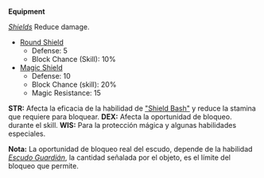 **Equipment**

<u>*Shields*</u>
Reduce damage.

- <u>Round Shield</u>
  - Defense: 5
  - Block Chance (Skill): 10%
- <u>Magic Shield</u>
  - Defense: 10
  - Block Chance (skill): 20%
  - Magic Resistance: 15

**STR:** Afecta la eficacia de la habilidad de <u>"Shield Bash"</u> y reduce la stamina que requiere para bloquear.
**DEX:** Afecta la oportunidad de bloqueo. durante el skill.
**WIS:** Para la protección mágica y algunas habilidades especiales.

**Nota:** La oportunidad de bloqueo real del escudo, depende de la habilidad <u>*Escudo Guardián*</u>, la cantidad señalada por el objeto, es el límite del bloqueo que permite.